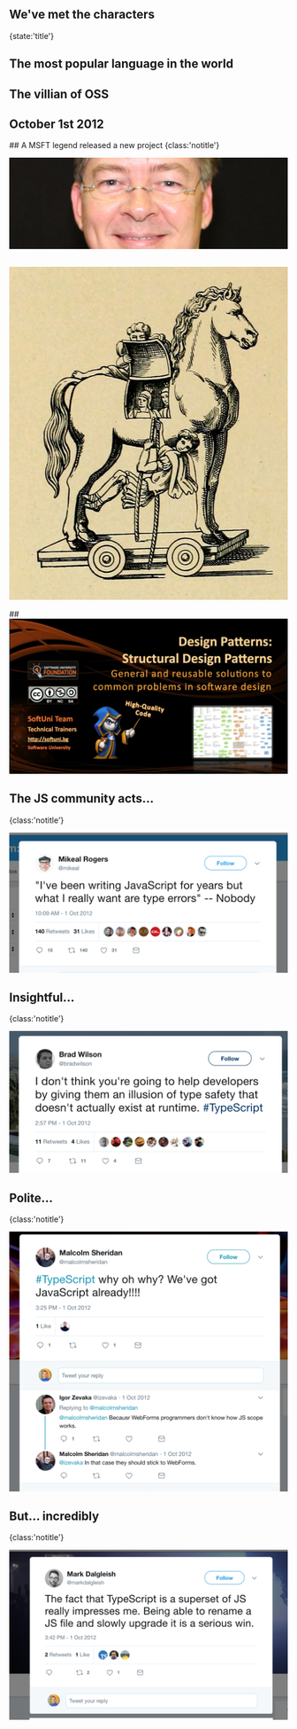 ## We've met the characters
{state:'title'}

## The most popular language in the world

## The villian of OSS

## October 1st 2012

## A MSFT legend released a new project
{class:'notitle'}

![img](src/img/anders.jpg)

##    
![img](src/img/trojan.jpg)

##   
![img](src/img/ugly.png)

## The JS community acts...
{class:'notitle'}

![img](src/img/nobody.png)

## Insightful...
{class:'notitle'}

![img](src/img/illusion.png)

## Polite...
{class:'notitle'}

![img](src/img/js-already.png)

## But... incredibly
{class:'notitle'}

![img](src/img/like-it.png)

